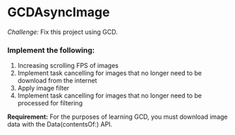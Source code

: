 # GCDAsyncImage

*Challenge:* Fix this project using GCD.

### Implement the following:

1. Increasing scrolling FPS of images
2. Implement task cancelling for images that no longer need to be download from the internet
3. Apply image filter
4. Implement task cancelling for images that no longer need to be processed for filtering


**Requirement:** For the purposes of learning GCD, you must download image data with the Data(contentsOf:) API.
